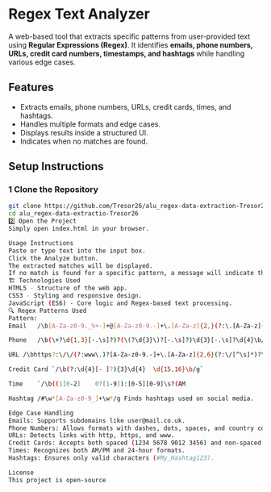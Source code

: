 # Regex Text Analyzer

A web-based tool that extracts specific patterns from user-provided text using **Regular Expressions (Regex)**. It identifies **emails, phone numbers, URLs, credit card numbers, timestamps, and hashtags** while handling various edge cases.

##  Features
-  Extracts emails, phone numbers, URLs, credit cards, times, and hashtags.
-  Handles multiple formats and edge cases.
-  Displays results inside a structured UI.
-  Indicates when no matches are found.


##  Setup Instructions

### 1 Clone the Repository
```sh
git clone https://github.com/Tresor26/alu_regex-data-extraction-Tresor26.git
cd alu_regex-data-extractio-Tresor26
2️⃣ Open the Project
Simply open index.html in your browser.

Usage Instructions
Paste or type text into the input box.
Click the Analyze button.
The extracted matches will be displayed.
If no match is found for a specific pattern, a message will indicate that.
🏗️ Technologies Used
HTML5 - Structure of the web app.
CSS3 - Styling and responsive design.
JavaScript (ES6) - Core logic and Regex-based text processing.
🔍 Regex Patterns Used
Pattern:
Email	/\b[A-Za-z0-9._%+-]+@[A-Za-z0-9.-]+\.[A-Za-z]{2,}(?:\.[A-Za-z]{2,})?\b/g	Matches valid email formats.

Phone	/\b(\+?\d{1,3}[-.\s]?)?(\(?\d{3}\)?[-.\s]?)\d{3}[-.\s]?\d{4}\b/g	Supports international and local formats.

URL	/\bhttps?:\/\/(?:www\.)?[A-Za-z0-9.-]+\.[A-Za-z]{2,6}(?:\/[^\s]*)?\b/g	Detects website URLs.

Credit Card	`/\b(?:\d{4}[- ]?){3}\d{4}	\d{15,16}\b/g`

Time	`/\b((1[0-2]	0?[1-9]):[0-5][0-9]\s?(AM

Hashtag	/#\w*[A-Za-z0-9_]+\w*/g	Finds hashtags used on social media.

Edge Case Handling
Emails: Supports subdomains like user@mail.co.uk.
Phone Numbers: Allows formats with dashes, dots, spaces, and country codes.
URLs: Detects links with http, https, and www.
Credit Cards: Accepts both spaced (1234 5678 9012 3456) and non-spaced formats.
Times: Recognizes both AM/PM and 24-hour formats.
Hashtags: Ensures only valid characters (#My_Hashtag123).

License
This project is open-source